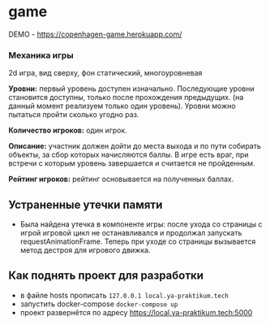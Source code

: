 # game

DEMO - https://copenhagen-game.herokuapp.com/

### Механика игры
2d игра, вид сверху, фон статический, многоуровневая

**Уровни:** первый уровень доступен изначально. Последующие уровни становится доступны, только после прохождения предыдущих. (на данный момент реализуем только один уровень). Уровни можно пытаться пройти сколько угодно  раз.

**Количество игроков:** один игрок.

**Описание:** участник должен дойти до места выхода и по пути собирать объекты, за сбор которых начисляются баллы. В игре есть враг, при встречи с которым уровень завершается и считается не пройденным.


**Рейтинг игроков:**  рейтинг основывается на полученных баллах.


## Устраненные утечки памяти
- Была найдена утечка в компоненте игры: после ухода со страницы с игрой игровой цикл не останавливался и продолжал запускать requestAnimationFrame. Теперь при уходе со страницы вызывается метод дестроя для игрового движка.

## Как поднять проект для разработки  
- в файле hosts прописать `127.0.0.1 local.ya-praktikum.tech`
- запустить docker-compose `docker-compose up`
- проект развернётся по адресу https://local.ya-praktikum.tech:5000